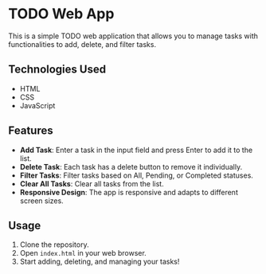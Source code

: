 # TODO Web App

This is a simple TODO web application that allows you to manage tasks with functionalities to add, delete, and filter tasks.

## Technologies Used

- HTML
- CSS
- JavaScript

## Features

- **Add Task**: Enter a task in the input field and press Enter to add it to the list.
- **Delete Task**: Each task has a delete button to remove it individually.
- **Filter Tasks**: Filter tasks based on All, Pending, or Completed statuses.
- **Clear All Tasks**: Clear all tasks from the list.
- **Responsive Design**: The app is responsive and adapts to different screen sizes.

## Usage

1. Clone the repository.
2. Open `index.html` in your web browser.
3. Start adding, deleting, and managing your tasks!


